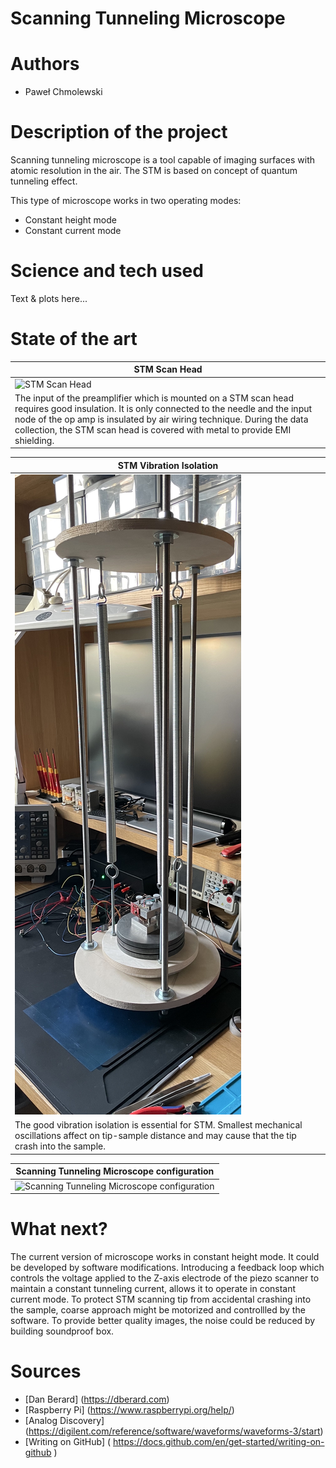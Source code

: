 # Scanning Tunneling Microscope
# Authors 
- Paweł Chmolewski
# Description of the project 
Scanning tunneling microscope is a tool capable of imaging surfaces with atomic resolution in the air. The STM is based on concept of quantum tunneling effect.

This type of microscope works in two operating modes:
- Constant height mode
- Constant current mode
  
# Science and tech used 
Text & plots here... 
# State of the art


| STM Scan Head |
| --- |
| ![STM Scan Head](/IMG_0586.jpg) |
| The input of the preamplifier which is mounted on a STM scan head requires good insulation. It is only connected to the needle and the input node of the op amp is insulated by air wiring technique. During the data collection, the STM scan head is covered with metal to provide EMI shielding. |


| STM Vibration Isolation |
| --- |
| ![STM Vibration Isolation](/IMG_0594.jpg) |
| The good vibration isolation is essential for STM. Smallest mechanical oscillations affect on tip-sample distance and may cause that the tip crash into the sample. |

| Scanning Tunneling Microscope configuration |
| --- |
| ![Scanning Tunneling Microscope configuration](/IMG_0604.jpg) |

# What next?
The current version of microscope works in constant height mode. It could be developed by software modifications. Introducing a feedback loop which controls the voltage applied to the Z-axis electrode of the piezo scanner to maintain a constant tunneling current, allows it to operate in constant current mode. To protect STM scanning tip from accidental crashing into the sample, coarse approach might be motorized and controllled by the software. To provide better quality images, the noise could be reduced by building soundproof box.
# Sources
- [Dan Berard] (https://dberard.com)
- [Raspberry Pi] (https://www.raspberrypi.org/help/)
- [Analog Discovery] (https://digilent.com/reference/software/waveforms/waveforms-3/start)
- [Writing on GitHub] ( https://docs.github.com/en/get-started/writing-on-github ) 
